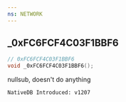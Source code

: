 ```yaml
---
ns: NETWORK
---
```

## _0xFC6FCF4C03F1BBF6

```c
// 0xFC6FCF4C03F1BBF6
void _0xFC6FCF4C03F1BBF6();
```

nullsub, doesn't do anything

```
NativeDB Introduced: v1207
```

